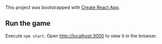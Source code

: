 This project was bootstrapped with [Create React App](https://github.com/facebook/create-react-app).

## Run the game

Execute `npm start`.
Open [http://localhost:3000](http://localhost:3000) to view it in the browser.
